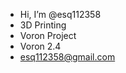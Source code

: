 - Hi, I’m @esq112358
- 3D Printing
- Voron Project
- Voron 2.4
- esq112358@gmail.com

<!---
esq112358/esq112358 is a ✨ special ✨ repository because its `README.md` (this file) appears on your GitHub profile.
You can click the Preview link to take a look at your changes.
--->
